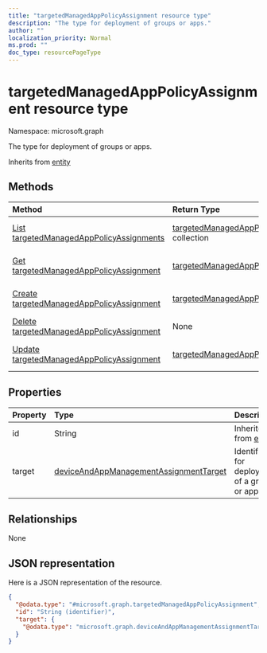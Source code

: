 ```yaml
---
title: "targetedManagedAppPolicyAssignment resource type"
description: "The type for deployment of groups or apps."
author: ""
localization_priority: Normal
ms.prod: ""
doc_type: resourcePageType
---
```


# targetedManagedAppPolicyAssignment resource type


Namespace: microsoft.graph

The type for deployment of groups or apps.


Inherits from [entity](../resources/entity.md)

## Methods
|Method|Return Type|Description|
|:---|:---|:---|
|[List targetedManagedAppPolicyAssignments](../api/targetedmanagedapppolicyassignment-list.md)|[targetedManagedAppPolicyAssignment](../resources/targetedmanagedapppolicyassignment.md) collection|List properties and relationships of the [targetedManagedAppPolicyAssignment](../resources/targetedmanagedapppolicyassignment.md) objects.|
|[Get targetedManagedAppPolicyAssignment](../api/targetedmanagedapppolicyassignment-get.md)|[targetedManagedAppPolicyAssignment](../resources/targetedmanagedapppolicyassignment.md)|Read properties and relationships of the [targetedManagedAppPolicyAssignment](../resources/targetedmanagedapppolicyassignment.md) object.|
|[Create targetedManagedAppPolicyAssignment](../api/targetedmanagedapppolicyassignment-create.md)|[targetedManagedAppPolicyAssignment](../resources/targetedmanagedapppolicyassignment.md)|Create a new [targetedManagedAppPolicyAssignment](../resources/targetedmanagedapppolicyassignment.md) object.|
|[Delete targetedManagedAppPolicyAssignment](../api/targetedmanagedapppolicyassignment-delete.md)|None|Deletes a [targetedManagedAppPolicyAssignment](../resources/targetedmanagedapppolicyassignment.md).|
|[Update targetedManagedAppPolicyAssignment](../api/targetedmanagedapppolicyassignment-update.md)|[targetedManagedAppPolicyAssignment](../resources/targetedmanagedapppolicyassignment.md)|Update the properties of a [targetedManagedAppPolicyAssignment](../resources/targetedmanagedapppolicyassignment.md) object.|

## Properties
|Property|Type|Description|
|:---|:---|:---|
|id|String| Inherited from [entity](../resources/entity.md)|
|target|[deviceAndAppManagementAssignmentTarget](../resources/deviceandappmanagementassignmenttarget.md)|Identifier for deployment of a group or app|

## Relationships
None

## JSON representation
Here is a JSON representation of the resource.
<!-- {
  "blockType": "resource",
  "keyProperty": "id",
  "@odata.type": "microsoft.graph.targetedManagedAppPolicyAssignment",
  "baseType": "microsoft.graph.entity",
  "openType": false
}
-->
``` json
{
  "@odata.type": "#microsoft.graph.targetedManagedAppPolicyAssignment",
  "id": "String (identifier)",
  "target": {
    "@odata.type": "microsoft.graph.deviceAndAppManagementAssignmentTarget"
  }
}
```

